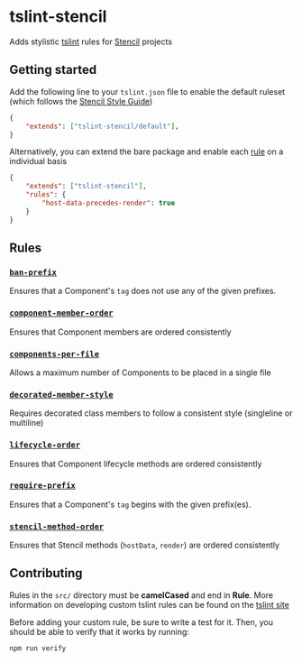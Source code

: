 
# tslint-stencil
Adds stylistic [tslint](https://github.com/palantir/tslint) rules for [Stencil](https://github.com/ionic-team/stencil) projects

## Getting started
Add the following line to your `tslint.json` file to enable the default ruleset (which follows the [Stencil Style Guide](https://stenciljs.com/docs/style-guide))

```json
{
    "extends": ["tslint-stencil/default"],
}
```

Alternatively, you can extend the bare package and enable each [rule](#rules) on a individual basis
```json
{
    "extends": ["tslint-stencil"],
    "rules": {
        "host-data-precedes-render": true
    }
}
```

## Rules

### [`ban-prefix`](./ban-prefix.md)
Ensures that a Component's `tag` does not use any of the given prefixes.

### [`component-member-order`](./component-member-order.md)
Ensures that Component members are ordered consistently

### [`components-per-file`](./components-per-file.md)
Allows a maximum number of Components to be placed in a single file

### [`decorated-member-style`](./decorated-member-style.md)
Requires decorated class members to follow a consistent style (singleline or multiline)

### [`lifecycle-order`](./lifecycle-order.md)
Ensures that Component lifecycle methods are ordered consistently

### [`require-prefix`](./require-prefix.md)
Ensures that a Component's `tag` begins with the given prefix(es).

### [`stencil-method-order`](./stencil-method-order.md)
Ensures that Stencil methods (`hostData`, `render`) are ordered consistently

## Contributing
Rules in the `src/` directory must be **camelCased** and end in **Rule**.
More information on developing custom tslint rules can be found on the [tslint site](https://palantir.github.io/tslint/develop/custom-rules/)

Before adding your custom rule, be sure to write a test for it. Then, you should be able to verify that it works by running:
```
npm run verify
```
